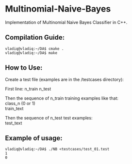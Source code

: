 # Multinomial-Naive-Bayes
Implementation of Multinomial Naive Bayes Classifier in C++.

## Compilation Guide:

```console
vladiq@vladiq:~/DA$ cmake .
vladiq@vladiq:~/DA$ make
```


## How to Use:

Create a test file (examples are in the /testcases directory):

First line: n_train n_test

Then the sequence of n_train training examples like that:<br/>
class_n (0 or 1)<br/>
train_text

Then the sequence of n_test test examples:<br/>
test_text

## Example of usage:

```console
vladiq@vladiq:~/DA$ ./NB <testcases/test_01.test
1
0

```
